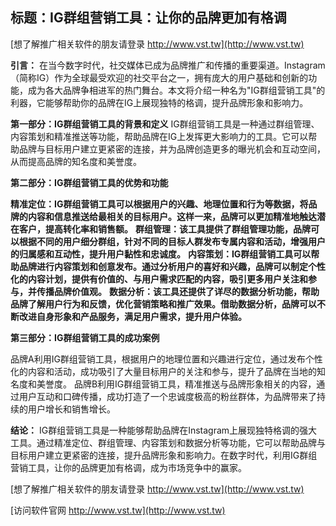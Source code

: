 ## **标题：IG群组营销工具：让你的品牌更加有格调**

[想了解推广相关软件的朋友请登录 http://www.vst.tw](http://www.vst.tw)

**引言：**
在当今数字时代，社交媒体已成为品牌推广和传播的重要渠道。Instagram（简称IG）作为全球最受欢迎的社交平台之一，拥有庞大的用户基础和创新的功能，成为各大品牌争相进军的热门舞台。本文将介绍一种名为"IG群组营销工具"的利器，它能够帮助你的品牌在IG上展现独特的格调，提升品牌形象和影响力。

**第一部分：IG群组营销工具的背景和定义**
IG群组营销工具是一种通过群组管理、内容策划和精准推送等功能，帮助品牌在IG上发挥更大影响力的工具。它可以帮助品牌与目标用户建立更紧密的连接，并为品牌创造更多的曝光机会和互动空间，从而提高品牌的知名度和美誉度。

**第二部分：IG群组营销工具的优势和功能**

**精准定位：IG群组营销工具可以根据用户的兴趣、地理位置和行为等数据，将品牌的内容和信息推送给最相关的目标用户。这样一来，品牌可以更加精准地触达潜在客户，提高转化率和销售额。**
**群组管理：该工具提供了群组管理功能，品牌可以根据不同的用户细分群组，针对不同的目标人群发布专属内容和活动，增强用户的归属感和互动性，提升用户黏性和忠诚度。**
**内容策划：IG群组营销工具可以帮助品牌进行内容策划和创意发布。通过分析用户的喜好和兴趣，品牌可以制定个性化的内容计划，提供有价值的、与用户需求匹配的内容，吸引更多用户关注和参与，并传播品牌价值观。**
**数据分析：该工具还提供了详尽的数据分析功能，帮助品牌了解用户行为和反馈，优化营销策略和推广效果。借助数据分析，品牌可以不断改进自身形象和产品服务，满足用户需求，提升用户体验。**

**第三部分：IG群组营销工具的成功案例**

品牌A利用IG群组营销工具，根据用户的地理位置和兴趣进行定位，通过发布个性化的内容和活动，成功吸引了大量目标用户的关注和参与，提升了品牌在当地的知名度和美誉度。
品牌B利用IG群组营销工具，精准推送与品牌形象相关的内容，通过用户互动和口碑传播，成功打造了一个忠诚度极高的粉丝群体，为品牌带来了持续的用户增长和销售增长。

**结论：**
IG群组营销工具是一种能够帮助品牌在Instagram上展现独特格调的强大工具。通过精准定位、群组管理、内容策划和数据分析等功能，它可以帮助品牌与目标用户建立更紧密的连接，提升品牌形象和影响力。在数字时代，利用IG群组营销工具，让你的品牌更加有格调，成为市场竞争中的赢家。

[想了解推广相关软件的朋友请登录 http://www.vst.tw](http://www.vst.tw)


[访问软件官网 http://www.vst.tw](http://www.vst.tw)
